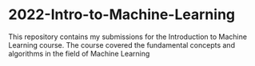 # 2022-Intro-to-Machine-Learning
This repository contains my submissions for the Introduction to Machine Learning course. The course covered the fundamental concepts and algorithms in the field of 
Machine Learning
